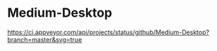 # Medium-Desktop

https://ci.appveyor.com/api/projects/status/github/Medium-Desktop?branch=master&svg=true
